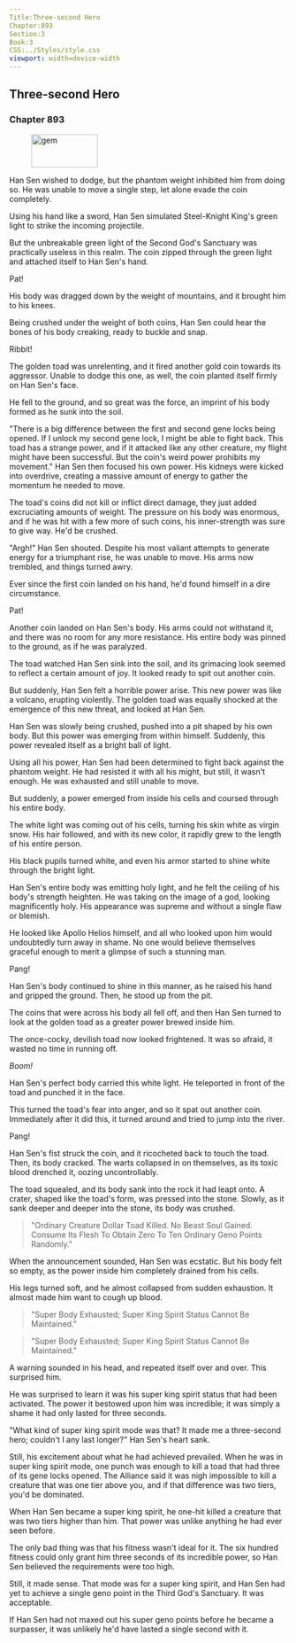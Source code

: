 ```yaml
---
Title:Three-second Hero 
Chapter:893 
Section:3 
Book:3 
CSS:../Styles/style.css 
viewport: width=device-width
---
```

  
## Three-second Hero
### Chapter 893
  
<figure>
	<img src="../Images/gem.gif" alt="gem" id="gem" width="120" height="60" />
</figure>
  

  
Han Sen wished to dodge, but the phantom weight inhibited him from doing so. He was unable to move a single step, let alone evade the coin completely.

Using his hand like a sword, Han Sen simulated Steel-Knight King's green light to strike the incoming projectile.

But the unbreakable green light of the Second God's Sanctuary was practically useless in this realm. The coin zipped through the green light and attached itself to Han Sen's hand.

Pat!

His body was dragged down by the weight of mountains, and it brought him to his knees.

Being crushed under the weight of both coins, Han Sen could hear the bones of his body creaking, ready to buckle and snap.

Ribbit!

The golden toad was unrelenting, and it fired another gold coin towards its aggressor. Unable to dodge this one, as well, the coin planted itself firmly on Han Sen's face.

He fell to the ground, and so great was the force, an imprint of his body formed as he sunk into the soil.

"There is a big difference between the first and second gene locks being opened. If I unlock my second gene lock, I might be able to fight back. This toad has a strange power, and if it attacked like any other creature, my flight might have been successful. But the coin's weird power prohibits my movement." Han Sen then focused his own power. His kidneys were kicked into overdrive, creating a massive amount of energy to gather the momentum he needed to move.

The toad's coins did not kill or inflict direct damage, they just added excruciating amounts of weight. The pressure on his body was enormous, and if he was hit with a few more of such coins, his inner-strength was sure to give way. He'd be crushed.

"Argh!" Han Sen shouted. Despite his most valiant attempts to generate energy for a triumphant rise, he was unable to move. His arms now trembled, and things turned awry.

Ever since the first coin landed on his hand, he'd found himself in a dire circumstance.

Pat!

Another coin landed on Han Sen's body. His arms could not withstand it, and there was no room for any more resistance. His entire body was pinned to the ground, as if he was paralyzed.

The toad watched Han Sen sink into the soil, and its grimacing look seemed to reflect a certain amount of joy. It looked ready to spit out another coin.

But suddenly, Han Sen felt a horrible power arise. This new power was like a volcano, erupting violently. The golden toad was equally shocked at the emergence of this new threat, and looked at Han Sen.

Han Sen was slowly being crushed, pushed into a pit shaped by his own body. But this power was emerging from within himself. Suddenly, this power revealed itself as a bright ball of light.

Using all his power, Han Sen had been determined to fight back against the phantom weight. He had resisted it with all his might, but still, it wasn't enough. He was exhausted and still unable to move.

But suddenly, a power emerged from inside his cells and coursed through his entire body.

The white light was coming out of his cells, turning his skin white as virgin snow. His hair followed, and with its new color, it rapidly grew to the length of his entire person.

His black pupils turned white, and even his armor started to shine white through the bright light.

Han Sen's entire body was emitting holy light, and he felt the ceiling of his body's strength heighten. He was taking on the image of a god, looking magnificently holy. His appearance was supreme and without a single flaw or blemish.

He looked like Apollo Helios himself, and all who looked upon him would undoubtedly turn away in shame. No one would believe themselves graceful enough to merit a glimpse of such a stunning man.

Pang!

Han Sen's body continued to shine in this manner, as he raised his hand and gripped the ground. Then, he stood up from the pit.

The coins that were across his body all fell off, and then Han Sen turned to look at the golden toad as a greater power brewed inside him.

The once-cocky, devilish toad now looked frightened. It was so afraid, it wasted no time in running off.

*Boom!*

Han Sen's perfect body carried this white light. He teleported in front of the toad and punched it in the face.

This turned the toad's fear into anger, and so it spat out another coin. Immediately after it did this, it turned around and tried to jump into the river.

Pang!

Han Sen's fist struck the coin, and it ricocheted back to touch the toad. Then, its body cracked. The warts collapsed in on themselves, as its toxic blood drenched it, oozing uncontrollably.

The toad squealed, and its body sank into the rock it had leapt onto. A crater, shaped like the toad's form, was pressed into the stone. Slowly, as it sank deeper and deeper into the stone, its body was crushed.

> "Ordinary Creature Dollar Toad Killed. No Beast Soul Gained. Consume Its Flesh To Obtain Zero To Ten Ordinary Geno Points Randomly."

When the announcement sounded, Han Sen was ecstatic. But his body felt so empty, as the power inside him completely drained from his cells.

His legs turned soft, and he almost collapsed from sudden exhaustion. It almost made him want to cough up blood.

> "Super Body Exhausted; Super King Spirit Status Cannot Be Maintained."

> "Super Body Exhausted; Super King Spirit Status Cannot Be Maintained."

A warning sounded in his head, and repeated itself over and over. This surprised him.

He was surprised to learn it was his super king spirit status that had been activated. The power it bestowed upon him was incredible; it was simply a shame it had only lasted for three seconds.

"What kind of super king spirit mode was that? It made me a three-second hero; couldn't I any last longer?" Han Sen's heart sank.

Still, his excitement about what he had achieved prevailed. When he was in super king spirit mode, one punch was enough to kill a toad that had three of its gene locks opened. The Alliance said it was nigh impossible to kill a creature that was one tier above you, and if that difference was two tiers, you'd be dominated.

When Han Sen became a super king spirit, he one-hit killed a creature that was two tiers higher than him. That power was unlike anything he had ever seen before.

The only bad thing was that his fitness wasn't ideal for it. The six hundred fitness could only grant him three seconds of its incredible power, so Han Sen believed the requirements were too high.

Still, it made sense. That mode was for a super king spirit, and Han Sen had yet to achieve a single geno point in the Third God's Sanctuary. It was acceptable.

If Han Sen had not maxed out his super geno points before he became a surpasser, it was unlikely he'd have lasted a single second with it.